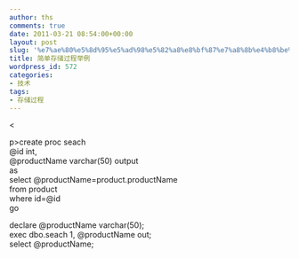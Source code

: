 ```yaml
---
author: ths
comments: true
date: 2011-03-21 08:54:00+00:00
layout: post
slug: '%e7%ae%80%e5%8d%95%e5%ad%98%e5%82%a8%e8%bf%87%e7%a8%8b%e4%b8%be%e4%be%8b'
title: 简单存储过程举例
wordpress_id: 572
categories:
- 技术
tags:
- 存储过程
---
```


<





p>create proc seach  
@id int,  
@productName varchar(50) output  
as  
select @productName=product.productName   
from product   
where id=@id  
go





declare @productName varchar(50);  
exec dbo.seach 1, @productName out;  
select @productName;



